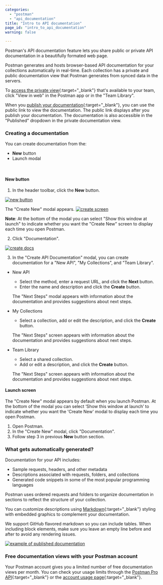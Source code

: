 ```yaml
---
categories:
  - "postman"
  - "api_documentation"
title: "Intro to API documentation"
page_id: "intro_to_api_documentation"
warning: false

---
```


Postman's API documentation feature lets you share public or private API documentation in a beautifully formated web page. 

Postman generates and hosts browser-based API documentation for your collections automatically in real-time. Each collection has a private and public documentation view that Postman generates from synced data in the servers. 

To [access the private view](/docs/postman/api_documentation/viewing_documentation){:target="_blank"} that's available to your team, click "View in web" in the Postman app or in the "Team Library". 

When you [publish your documentation](/docs/postman/api_documentation/publishing_public_docs){:target="_blank"}, you can use the public link to view the documentation. The public link displays after you publish your documentation. The documentation is also accessible in the "Published" dropdown in the private documentation view.

### Creating a documentation

You can create documentation from the:
* **New** button 
* Launch modal

<br>

#### New button

1. In the header toolbar, click the **New** button.

[![new button](https://s3.amazonaws.com/postman-static-getpostman-com/postman-docs/HeaderToolBar.png)](https://s3.amazonaws.com/postman-static-getpostman-com/postman-docs/HeaderToolBar.png)

The "Create New" modal appears.
[![create screen](https://s3.amazonaws.com/postman-static-getpostman-com/postman-docs/create_new_screen.png)](https://s3.amazonaws.com/postman-static-getpostman-com/postman-docs/create_new_screen.png)

**Note**: At the bottom of the modal you can select "Show this window at launch" to indicate whether you want the "Create New" screen to display each time you open Postman.

<ol start="2">
  <li>Click "Documentation".</li>
 </ol>

[![create docs](https://s3.amazonaws.com/postman-static-getpostman-com/postman-docs/create_doc.png)](https://s3.amazonaws.com/postman-static-getpostman-com/postman-docs/create_doc.png)

<ol start="3">
  <li>In the "Create API Documentation" modal, you can create documentation for a "New API", "My Collections", and "Team Library". </li>
 </ol>

   * New API
     
     * Select the method, enter a request URL, and click the **Next** button.
     * Enter the name and description and click the **Create** button.
     
     The "Next Steps" modal appears with information about the documentation and provides suggestions about next steps.
     
   * My Collections
   
     * Select a collection, add or edit the description, and click the **Create** button. 
     
     The "Next Steps" screen appears with information about the documentation and provides suggestions about next steps.
     
   * Team Library
   
     * Select a shared collection.
     * Add or edit a description, and click the **Create** button.
     
     The "Next Steps" screen appears with information about the documentation and provides suggestions about next steps.
     
#### Launch screen

The "Create New" modal appears by default when you launch Postman. At the bottom of the modal you can select ‘Show this window at launch’ to indicate whether you want the 'Create New' modal to display each time you open Postman.

1. Open Postman.
2. In the "Create New" modal, click "Documentation".
3. Follow step 3 in previous **New** button section. 
   

### What gets automatically generated?

Documentation for your API includes:

   *   Sample requests, headers, and other metadata
   *   Descriptions associated with requests, folders, and collections
   *   Generated code snippets in some of the most popular programming languages

Postman uses ordered requests and folders to organize documentation in sections to reflect the structure of your collection.

You can customize descriptions using [Markdown](/docs/postman/api_documentation/how_to_document_using_markdown){:target="_blank"} styling with embedded graphics to complement your documentation. 

We support GitHub flavored markdown so you can include tables. When including block elements, make sure you leave an empty line before and after to avoid any rendering issues.

[![example of published documentation](https://s3.amazonaws.com/postman-static-getpostman-com/postman-docs/59167235.png)](https://s3.amazonaws.com/postman-static-getpostman-com/postman-docs/59167235.png)

### Free documentation views with your Postman account

Your Postman account gives you a limited number of free documentation views per month. You can check your usage limits through the [Postman Pro API](https://docs.api.getpostman.com){:target="_blank"} or the [account usage page](https://go.pstmn.io/postman-account-limits){:target="_blank"}.
